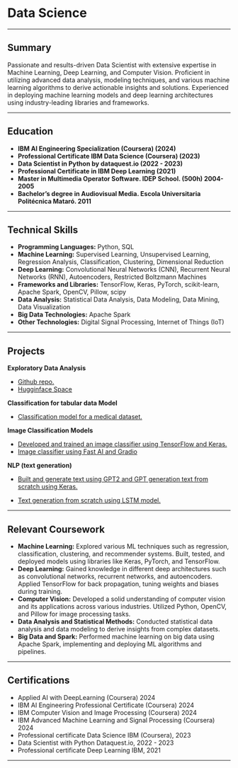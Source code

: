 # Data Science

---

## Summary

Passionate and results-driven Data Scientist with extensive expertise in Machine Learning, Deep Learning, and Computer Vision. Proficient in utilizing advanced data analysis, modeling techniques, and various machine learning algorithms to derive actionable insights and solutions. Experienced in deploying machine learning models and deep learning architectures using industry-leading libraries and frameworks.

---

## Education

- **IBM AI Engineering Specialization (Coursera) (2024)**
- **Professional Certificate IBM Data Science (Coursera) (2023)**
- **Data Scientist in Python by dataquest.io (2022 - 2023)**
- **Professional Certificate in IBM Deep Learning (2021)**
- **Master in Multimedia Operator Software. IDEP School. (500h) 2004-2005**
- **Bachelor’s degree in Audiovisual Media. Escola Universitaria Politécnica Mataró. 2011**



---

## Technical Skills

- **Programming Languages:** Python, SQL
- **Machine Learning:** Supervised Learning, Unsupervised Learning, Regression Analysis, Classification, Clustering, Dimensional Reduction
- **Deep Learning:** Convolutional Neural Networks (CNN), Recurrent Neural Networks (RNN), Autoencoders, Restricted Boltzmann Machines
- **Frameworks and Libraries:** TensorFlow, Keras, PyTorch, scikit-learn, Apache Spark, OpenCV, Pillow, scipy
- **Data Analysis:** Statistical Data Analysis, Data Modeling, Data Mining, Data Visualization
- **Big Data Technologies:** Apache Spark
- **Other Technologies:** Digital Signal Processing, Internet of Things (IoT)

---

## Projects

**Exploratory Data Analysis**
- [Github repo.](https://github.com/BMunitiz/EDA)
- [Hugginface Space](https://huggingface.co/spaces/BorjaMun/World_tourism)

**Classification for tabular data Model**

- [Classification model for a medical dataset.](https://github.com/BMunitiz/MCFS-Classification/blob/b2f3d854ff1194664a3c745a83a67028fb980244/MCFS_classification.ipynb)

**Image Classification Models**

- [Developed and trained an image classifier using TensorFlow and Keras.](https://github.com/BMunitiz/Computer-vision/blob/f9bef3791f26b33a3322acafadd1c2dceee0d071/Garbage_classifier.ipynb)
- [Image classifier using Fast AI and Gradio](https://huggingface.co/spaces/BorjaMun/minimal)
  

**NLP (text generation)**

- [Built and generate text using GPT2 and GPT generation text from scratch using Keras.](https://github.com/BMunitiz/NLP/blob/695b06411c93df893de39a4ba75c81084e317c4a/GPT2.ipynb)

- [Text generation from scratch using LSTM model.](https://github.com/BMunitiz/NLP/blob/695b06411c93df893de39a4ba75c81084e317c4a/text_LSTM.ipynb)
 

---

## Relevant Coursework

- **Machine Learning:** Explored various ML techniques such as regression, classification, clustering, and recommender systems. Built, tested, and deployed models using libraries like Keras, PyTorch, and TensorFlow.
- **Deep Learning:** Gained knowledge in different deep architectures such as convolutional networks, recurrent networks, and autoencoders. Applied TensorFlow for back propagation, tuning weights and biases during training.
- **Computer Vision:** Developed a solid understanding of computer vision and its applications across various industries. Utilized Python, OpenCV, and Pillow for image processing tasks.
- **Data Analysis and Statistical Methods:** Conducted statistical data analysis and data modeling to derive insights from complex datasets.
- **Big Data and Spark:** Performed machine learning on big data using Apache Spark, implementing and deploying ML algorithms and pipelines.

---

## Certifications

- Applied AI with DeepLearning (Coursera) 2024
- IBM AI Engineering Professional Certificate (Coursera) 2024
- IBM Computer Vision and Image Processing (Coursera) 2024
- IBM Advanced Machine Learning and Signal Processing (Coursera) 2024
- Professional certificate Data Science IBM (Coursera), 2023
- Data Scientist with Python Dataquest.io, 2022 - 2023
- Professional certificate Deep Learning IBM, 2021


---

```
